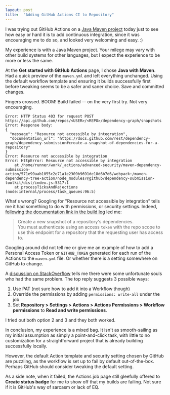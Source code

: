 ```yaml
---
layout: post
title:  "Adding GitHub Actions CI to Repository"
---
```

I was trying out GitHub Actions on a 
[Java Maven project](https://github.com/gyk4j/wreck) today just to see how easy 
or hard it is to add continuous integration, since it was encouraging me to do 
so, and looked very welcoming and easy. :)

My experience is with a Java Maven project. Your milege may vary with other
build systems for other languages, but I expect the experience to be more or 
less the same.

At the **Get started with GitHub Actions** page, I chose **Java with Maven**.
Had a quick preview of the `maven.yml` and left everything unchanged. Using the
default workflow template and ensuring it builds successfully first before 
tweaking seems to be a safer and saner choice. Save and committed changes.

Fingers crossed. BOOM! Build failed -- on the very first try. Not very 
encouraging.

```
Error: HTTP Status 403 for request POST https://api.github.com/repos/<USER>/<REPO>/dependency-graph/snapshots
Error: Response body:
{
  "message": "Resource not accessible by integration",
  "documentation_url": "https://docs.github.com/rest/dependency-graph/dependency-submission#create-a-snapshot-of-dependencies-for-a-repository"
}
Error: Resource not accessible by integration
Error: HttpError: Resource not accessible by integration
    at /home/runner/work/_actions/advanced-security/maven-dependency-submission-action/571e99aab1055c2e71a1e2309b9691de18d6b7d6/webpack:/maven-dependency-tree-action/node_modules/@github/dependency-submission-toolkit/dist/index.js:5317:1
    at processTicksAndRejections (node:internal/process/task_queues:96:5)
```

What's wrong? Googling for "Resource not accessible by integration" tells me it
had something to do with permissions, or security settings. Indeed, 
[following the documentation link in the build log](https://docs.github.com/rest/dependency-graph/dependency-submission#create-a-snapshot-of-dependencies-for-a-repository)
led me:

> Create a new snapshot of a repository's dependencies.  
> You must authenticate using an access `token` with the repo scope to use this 
> endpoint for a repository that the requesting user has access to.

Googling around did not tell me or give me an example of how to add a Personal 
Access Token or `GITHUB_TOKEN` generated for each run of the Actions to the 
`maven.yml` file. Or whether there is a setting somewhere on GitHub to change.

A [discussion on StackOverflow](https://stackoverflow.com/questions/70435286/resource-not-accessible-by-integration-on-github-post-repos-owner-repo-ac) 
tells me there were some unfortunate souls who had the same problem. The top
reply suggests 3 possible ways:

1. Use PAT (not sure how to add it into a Workflow though)
2. Override the permissions by adding `permissions: write-all` under the job
3. Set **Repository > Settings > Actions > Actions Permissions > Workflow permissions** to **Read and write permissions**.

I tried out both option 2 and 3 and they both worked.

In conclusion, my experience is a mixed bag. It isn't as smooth-sailing as my 
initial assumption as simply a point-and-click task, with little to no 
customization for a straightforward project that is already building 
successfully locally.

However, the default Action template and security setting chosen by GitHub are 
puzzling, as the workflow is set up to fail by default out-of-the-box. Perhaps 
GitHub should consider tweaking the default setting.

As a side note, when it failed, the Actions job page still gleefully offered to
**Create status badge** for me to show off that my builds are failing. Not sure 
if it is GitHub's way of sarcasm or lack of EQ.
